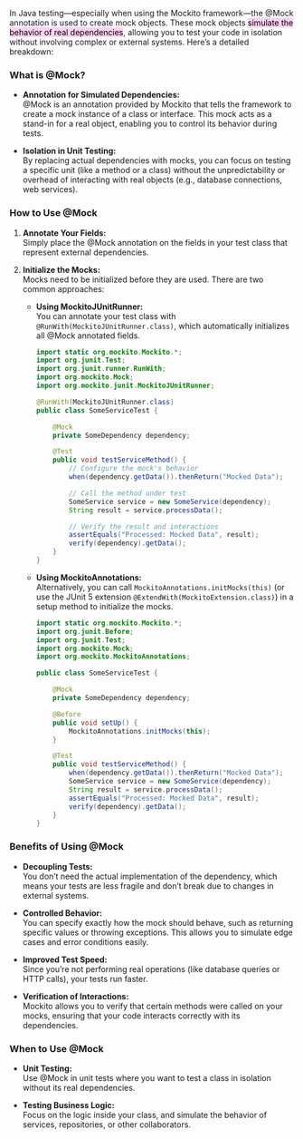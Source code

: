 In Java testing—especially when using the Mockito framework—the @Mock annotation is used to create mock objects. These mock objects <mark style="background: #FFB8EBA6;">simulate the behavior of real dependencies</mark>, allowing you to test your code in isolation without involving complex or external systems. Here’s a detailed breakdown:

### What is @Mock?

- **Annotation for Simulated Dependencies:**  
    @Mock is an annotation provided by Mockito that tells the framework to create a mock instance of a class or interface. This mock acts as a stand-in for a real object, enabling you to control its behavior during tests.
    
- **Isolation in Unit Testing:**  
    By replacing actual dependencies with mocks, you can focus on testing a specific unit (like a method or a class) without the unpredictability or overhead of interacting with real objects (e.g., database connections, web services).
    

### How to Use @Mock

1. **Annotate Your Fields:**  
    Simply place the @Mock annotation on the fields in your test class that represent external dependencies.
    
2. **Initialize the Mocks:**  
    Mocks need to be initialized before they are used. There are two common approaches:
    
    - **Using MockitoJUnitRunner:**  
        You can annotate your test class with `@RunWith(MockitoJUnitRunner.class)`, which automatically initializes all @Mock annotated fields.
        
        ```java
        import static org.mockito.Mockito.*;
        import org.junit.Test;
        import org.junit.runner.RunWith;
        import org.mockito.Mock;
        import org.mockito.junit.MockitoJUnitRunner;
        
        @RunWith(MockitoJUnitRunner.class)
        public class SomeServiceTest {
        
            @Mock
            private SomeDependency dependency;
        
            @Test
            public void testServiceMethod() {
                // Configure the mock's behavior
                when(dependency.getData()).thenReturn("Mocked Data");
        
                // Call the method under test
                SomeService service = new SomeService(dependency);
                String result = service.processData();
        
                // Verify the result and interactions
                assertEquals("Processed: Mocked Data", result);
                verify(dependency).getData();
            }
        }
        ```
        
    - **Using MockitoAnnotations:**  
        Alternatively, you can call `MockitoAnnotations.initMocks(this)` (or use the JUnit 5 extension `@ExtendWith(MockitoExtension.class)`) in a setup method to initialize the mocks.
        
        ```java
        import static org.mockito.Mockito.*;
        import org.junit.Before;
        import org.junit.Test;
        import org.mockito.Mock;
        import org.mockito.MockitoAnnotations;
        
        public class SomeServiceTest {
        
            @Mock
            private SomeDependency dependency;
        
            @Before
            public void setUp() {
                MockitoAnnotations.initMocks(this);
            }
        
            @Test
            public void testServiceMethod() {
                when(dependency.getData()).thenReturn("Mocked Data");
                SomeService service = new SomeService(dependency);
                String result = service.processData();
                assertEquals("Processed: Mocked Data", result);
                verify(dependency).getData();
            }
        }
        ```
        

### Benefits of Using @Mock

- **Decoupling Tests:**  
    You don’t need the actual implementation of the dependency, which means your tests are less fragile and don’t break due to changes in external systems.
    
- **Controlled Behavior:**  
    You can specify exactly how the mock should behave, such as returning specific values or throwing exceptions. This allows you to simulate edge cases and error conditions easily.
    
- **Improved Test Speed:**  
    Since you’re not performing real operations (like database queries or HTTP calls), your tests run faster.
    
- **Verification of Interactions:**  
    Mockito allows you to verify that certain methods were called on your mocks, ensuring that your code interacts correctly with its dependencies.
    

### When to Use @Mock

- **Unit Testing:**  
    Use @Mock in unit tests where you want to test a class in isolation without its real dependencies.
    
- **Testing Business Logic:**  
    Focus on the logic inside your class, and simulate the behavior of services, repositories, or other collaborators.